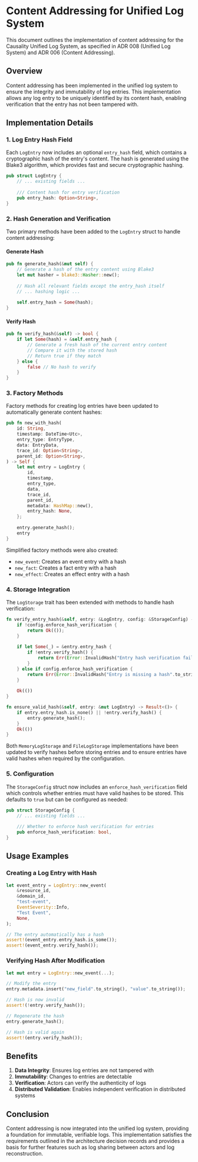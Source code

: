 # Content Addressing for Unified Log System

This document outlines the implementation of content addressing for the Causality Unified Log System, as specified in ADR 008 (Unified Log System) and ADR 006 (Content Addressing).

## Overview

Content addressing has been implemented in the unified log system to ensure the integrity and immutability of log entries. This implementation allows any log entry to be uniquely identified by its content hash, enabling verification that the entry has not been tampered with.

## Implementation Details

### 1. Log Entry Hash Field

Each `LogEntry` now includes an optional `entry_hash` field, which contains a cryptographic hash of the entry's content. The hash is generated using the Blake3 algorithm, which provides fast and secure cryptographic hashing.

```rust
pub struct LogEntry {
    // ... existing fields ...
    
    /// Content hash for entry verification
    pub entry_hash: Option<String>,
}
```

### 2. Hash Generation and Verification

Two primary methods have been added to the `LogEntry` struct to handle content addressing:

#### Generate Hash

```rust
pub fn generate_hash(&mut self) {
    // Generate a hash of the entry content using Blake3
    let mut hasher = blake3::Hasher::new();
    
    // Hash all relevant fields except the entry_hash itself
    // ... hashing logic ...
    
    self.entry_hash = Some(hash);
}
```

#### Verify Hash

```rust
pub fn verify_hash(&self) -> bool {
    if let Some(hash) = &self.entry_hash {
        // Generate a fresh hash of the current entry content
        // Compare it with the stored hash
        // Return true if they match
    } else {
        false // No hash to verify
    }
}
```

### 3. Factory Methods

Factory methods for creating log entries have been updated to automatically generate content hashes:

```rust
pub fn new_with_hash(
    id: String,
    timestamp: DateTime<Utc>,
    entry_type: EntryType,
    data: EntryData,
    trace_id: Option<String>,
    parent_id: Option<String>,
) -> Self {
    let mut entry = LogEntry {
        id,
        timestamp,
        entry_type,
        data,
        trace_id,
        parent_id,
        metadata: HashMap::new(),
        entry_hash: None,
    };
    
    entry.generate_hash();
    entry
}
```

Simplified factory methods were also created:
- `new_event`: Creates an event entry with a hash
- `new_fact`: Creates a fact entry with a hash
- `new_effect`: Creates an effect entry with a hash

### 4. Storage Integration

The `LogStorage` trait has been extended with methods to handle hash verification:

```rust
fn verify_entry_hash(&self, entry: &LogEntry, config: &StorageConfig) -> Result<()> {
    if !config.enforce_hash_verification {
        return Ok(());
    }
    
    if let Some(_) = &entry.entry_hash {
        if !entry.verify_hash() {
            return Err(Error::InvalidHash("Entry hash verification failed".to_string()));
        }
    } else if config.enforce_hash_verification {
        return Err(Error::InvalidHash("Entry is missing a hash".to_string()));
    }
    
    Ok(())
}

fn ensure_valid_hash(&self, entry: &mut LogEntry) -> Result<()> {
    if entry.entry_hash.is_none() || !entry.verify_hash() {
        entry.generate_hash();
    }
    Ok(())
}
```

Both `MemoryLogStorage` and `FileLogStorage` implementations have been updated to verify hashes before storing entries and to ensure entries have valid hashes when required by the configuration.

### 5. Configuration

The `StorageConfig` struct now includes an `enforce_hash_verification` field which controls whether entries must have valid hashes to be stored. This defaults to `true` but can be configured as needed:

```rust
pub struct StorageConfig {
    // ... existing fields ...
    
    /// Whether to enforce hash verification for entries
    pub enforce_hash_verification: bool,
}
```

## Usage Examples

### Creating a Log Entry with Hash

```rust
let event_entry = LogEntry::new_event(
    &resource_id,
    &domain_id,
    "test-event",
    EventSeverity::Info,
    "Test Event",
    None,
);

// The entry automatically has a hash
assert!(event_entry.entry_hash.is_some());
assert!(event_entry.verify_hash());
```

### Verifying Hash After Modification

```rust
let mut entry = LogEntry::new_event(...);

// Modify the entry
entry.metadata.insert("new_field".to_string(), "value".to_string());

// Hash is now invalid
assert!(!entry.verify_hash());

// Regenerate the hash
entry.generate_hash();

// Hash is valid again
assert!(entry.verify_hash());
```

## Benefits

1. **Data Integrity**: Ensures log entries are not tampered with
2. **Immutability**: Changes to entries are detectable
3. **Verification**: Actors can verify the authenticity of logs
4. **Distributed Validation**: Enables independent verification in distributed systems

## Conclusion

Content addressing is now integrated into the unified log system, providing a foundation for immutable, verifiable logs. This implementation satisfies the requirements outlined in the architecture decision records and provides a basis for further features such as log sharing between actors and log reconstruction. 